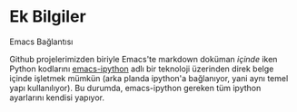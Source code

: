 # Ek Bilgiler

Emacs Bağlantısı

Github projelerimizden biriyle Emacs'te markdown doküman *içinde* iken
Python kodlarını [emacs-ipython](https://github.com/burakbayramli/emacs-ipython) adlı
bir teknoloji üzerinden direk belge içinde işletmek mümkün (arka
planda ipython'a bağlanıyor, yani aynı temel yapı kullanılıyor). Bu
durumda, emacs-ipython gereken tüm ipython ayarlarını kendisi yapıyor.


